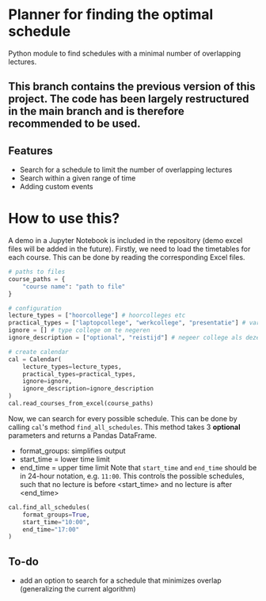 # Planner for finding the optimal schedule
Python module to find schedules with a minimal number of overlapping lectures. 

## This branch contains the previous version of this project. The code has been largely restructured in the main branch and is therefore recommended to be used. 

## Features
- Search for a schedule to limit the number of overlapping lectures 
- Search within a given range of time
- Adding custom events

# How to use this?
A demo in a Jupyter Notebook is included in the repository (demo excel files will be added in the future). Firstly, we need to load the timetables for each course. This can be done by reading the corresponding Excel files.

```python
# paths to files
course_paths = {
    "course name": "path to file"
}

# configuration
lecture_types = ["hoorcollege"] # hoorcolleges etc
practical_types = ["laptopcollege", "werkcollege", "presentatie"] # variabele colleges, zoals werkcolleges
ignore = [] # type college om te negeren 
ignore_description = ["optional", "reistijd"] # negeer college als deze in beschrijving voorkomen

# create calendar 
cal = Calendar(
    lecture_types=lecture_types, 
    practical_types=practical_types,
    ignore=ignore,
    ignore_description=ignore_description
)
cal.read_courses_from_excel(course_paths)
```

Now, we can search for every possible schedule. This can be done by calling ```cal```'s method ```find_all_schedules```. This method takes 3 **optional** parameters and returns a Pandas DataFrame. 
- format_groups: simplifies output
- start_time = lower time limit
- end_time = upper time limit
Note that ```start_time``` and ```end_time``` should be in 24-hour notation, e.g. ```11:00```. This controls the possible schedules, such that no lecture is before <start_time> and no lecture is after <end_time>

```python
cal.find_all_schedules(
    format_groups=True, 
    start_time="10:00", 
    end_time="17:00"
)
```

## To-do
- add an option to search for a schedule that minimizes overlap (generalizing the current algorithm)
